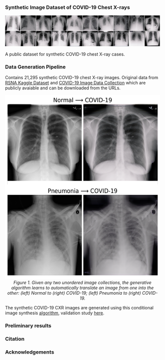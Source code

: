 ### Synthetic Image Dataset of COVID-19 Chest X-rays 

<p align="center">
  <a href="#"><img src="./media/synthetic.jpg" width=1400/></a> <br />
</p>

A public dataset for synthetic COVID-19 chest X-ray cases.

### Data Generation Pipeline


Contains 21,295 synthetic COVID-19 chest X-ray images. Original data from [RSNA Kaggle Dataset](https://academictorrents.com/details/95588a735c9ae4d123f3ca408e56570409bcf2a9) and [COVID-19 Image Data Collection](https://github.com/ieee8023/covid-chestxray-dataset) which are publicly avaiable and can be downloaded from the URLs.

<p align="center">
  <a href="#"><img src="./media/xray.png" height=600/></a> <br />
  <em> 
    Figure 1. Given any two unordered image collections, the generative algorithm learns to automatically translate an image from one  into  the  other: (left) Normal to (right) COVID-19; (left) Pneumonia to (right) COVID-19.
    </em>
</p>


The synthetic COVID-19 CXR images are generated using this conditional image synthesis [algorithm](https://github.com/hasibzunair/adversarial-lesions), validation study [here](https://arxiv.org/abs/2004.06824).


### Preliminary results

### Citation

### Acknowledgements






